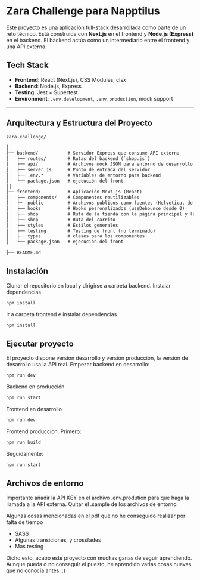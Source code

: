 # Zara Challenge para Napptilus

Este proyecto es una aplicación full-stack desarrollada como parte de un reto técnico. Está construida con **Next.js** en el frontend y **Node.js (Express)** en el backend. El backend actúa como un intermediario entre el frontend y una API externa.

## Tech Stack

- **Frontend**: React (Next.js), CSS Modules, clsx
- **Backend**: Node.js, Express
- **Testing**: Jest + Supertest
- **Environment**: `.env.development`, `.env.production`, mock support

---

##  Arquitectura y Estructura del Proyecto

```txt
zara-challenge/

│
├── backend/           # Servidor Express que consume API externa
│   ├── routes/        # Rutas del backend (`shop.js`)
│   ├── api/           # Archivos mock JSON para entorno de desarrollo
│   ├── server.js      # Punto de entrada del servidor
│   ├── .env.*         # Variables de entorno para backend 
│   └── package.json   # ejecución del front
││
├── frontend/          # Aplicación Next.js (React)
│   ├── components/    # Componentes reutilizables 
│   ├─  public         # Archivos publicos como fuentes (Helvetica, de uso no comercial)
│   ├── hooks          # Hooks pesronalizados (useDebounce desde 0)
│   ├── shop           # Ruta de la tienda con la página principal y la página individual de productos
│   ├── shop           # Ruta del carrito
│   ├── styles         # Estilos generales
│   ├── testing        # Testing de front (no terminado)
│   ├── types          # clases para los componentes
│   └── package.json   # ejecución del front

├── README.md              

```
## Instalación

Clonar el repositorio en local y dirigirse a carpeta backend.
Instalar dependencias
```bash
npm install
```
Ir a carpeta frontend e instalar dependencias
```bash
npm install
```


## Ejecutar proyecto
El proyecto dispone version desarrollo y versión produccion, la versión de desarrollo usa la API real. Empezar backend en desarrollo:
```bash
npm run dev
```
Backend en producción
```bash
npm run start
```
Frontend en desarrollo
```bash
npm run dev
```
Frontend produccion.
Primero:
```bash
npm run build

```
Seguidamente:
```bash
npm run start

```
## Archivos de entorno
Importante añadir la API KEY en el archivo .env.prodution para que haga la llamada a la API externa. Quitar el .sample de los archivos de entorno.

Algunas cosas mencionadas en el pdf que no he conseguido realizar por falta de tiempo
- SASS
- Algunas transiciones, y crossfades 
- Mas testing

Dicho esto, acabo este proyecto con muchas ganas de seguir aprendiendo.
Aunque pueda o no conseguir el puesto, he aprendido varias cosas nuevas que no conocía antes. :)
